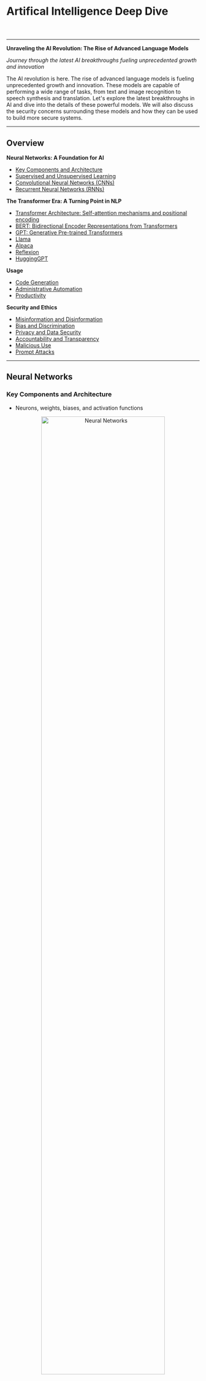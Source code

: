 # Artifical Intelligence Deep Dive

<html><header><link rel="stylesheet" href="https://andrewaltimit.github.io/Documentation/style.css"></header></html>

---

**Unraveling the AI Revolution: The Rise of Advanced Language Models**

*Journey through the latest AI breakthroughs fueling unprecedented growth and innovation*

The AI revolution is here. The rise of advanced language models is fueling unprecedented growth and innovation.  These models are capable of performing a wide range of tasks, from text and image recognition to speech synthesis and translation. Let's explore the latest breakthroughs in AI and dive into the details of these powerful models. We will also discuss the security concerns surrounding these models and how they can be used to build more secure systems.

---

## Overview 

**Neural Networks: A Foundation for AI**
- [Key Components and Architecture](#key-components-and-architecture)
- [Supervised and Unsupervised Learning](#supervised-and-unsupervised-learning)
- [Convolutional Neural Networks (CNNs)](#convolutional-neural-networks-cnns)
- [Recurrent Neural Networks (RNNs)](#recurrent-neural-networks-rnns)

**The Transformer Era: A Turning Point in NLP**
- [Transformer Architecture: Self-attention mechanisms and positional encoding](#transformers)
- [BERT: Bidirectional Encoder Representations from Transformers](#bert-bidirectional-encoder-representations-from-transformers)
- [GPT: Generative Pre-trained Transformers](#gpt-generative-pre-trained-transformers)
- [Llama](#llama)
- [Alpaca](#alpaca)
- [Reflexion](#reflexion)
- [HuggingGPT](#hugginggpt)

**Usage**
- [Code Generation](#code-generation)
- [Administrative Automation](#administrative-automation)
- [Productivity](#productivity)

**Security and Ethics**
- [Misinformation and Disinformation](#misinformation-and-disinformation)
- [Bias and Discrimination](#bias-and-discrimination)
- [Privacy and Data Security](#privacy-and-data-security)
- [Accountability and Transparency](#accountability-and-transparency)
- [Malicious Use](#malicious-use)
- [Prompt Attacks](#prompt-attacks)

---

## Neural Networks

### Key Components and Architecture
- Neurons, weights, biases, and activation functions


<center>
<a href="https://andrewaltimit.github.io/Documentation/images/neural-networks.png">
<img src="https://andrewaltimit.github.io/Documentation/images/neural-networks.png" alt="Neural Networks" width="80%" height="80%">
</a>
<br>
<p class="referenceBoxes type2">
<a href="https://www.asimovinstitute.org/author/fjodorvanveen/">
<img src="https://andrewaltimit.github.io/Documentation/images/file-text-fill.svg" class="icon"> Article: <b><i>Neural Network Zoo Prequel: Cells and Layers</i></b></a>
</p>
</center>

<p align="middle">
<a href="https://andrewaltimit.github.io/Documentation/images/State_of_AI_Art_Machine_Learning_Models.svg">
<img src="https://andrewaltimit.github.io/Documentation/images/State_of_AI_Art_Machine_Learning_Models.svg" alt="Machine Learning">
</a>
</p>

### Supervised and Unsupervised Learning
- Classification, regression, clustering, and dimensionality reduction

### Convolutional Neural Networks (CNNs)
- Applications in image and video processing

### Recurrent Neural Networks (RNNs)
- Sequential data and natural language processing

## Transformers
<p class="referenceBoxes type3"><img src="https://andrewaltimit.github.io/Documentation/images/file-text-fill.svg" class="icon"><a href="http://jalammar.github.io/illustrated-transformer/"> Article: <b><i>The Illustrated Transformer</i></b></a></p>
<p class="referenceBoxes type3"><img src="https://andrewaltimit.github.io/Documentation/images/file-pdf-fill.svg" class="icon"><a href="https://proceedings.neurips.cc/paper_files/paper/2017/file/3f5ee243547dee91fbd053c1c4a845aa-Paper.pdf"> Paper: <b><i>Attention Is All You Need</i></b></a></p>
<p class="referenceBoxes type3"><img src="https://andrewaltimit.github.io/Documentation/images/file-text-fill.svg" class="icon"><a href="https://towardsdatascience.com/illustrated-self-attention-2d627e33b20a"> Article: <b><i>Self-Attention Illustrated</i></b></a></p>
<p class="referenceBoxes type3"><img src="https://andrewaltimit.github.io/Documentation/images/file-text-fill.svg" class="icon"><a href="https://kazemnejad.com/blog/transformer_architecture_positional_encoding/"> Article: <b><i>Positional Encoding</i></b></a></p>
<br>


<center>
<br>
<a href="https://andrewaltimit.github.io/Documentation/images/transformer-architecture.png">
<img src="https://andrewaltimit.github.io/Documentation/images/transformer-architecture.png" alt="Transformer Architecture" width="300px">
</a>
<br>
<p class="referenceBoxes type2">
<a href="https://kazemnejad.com/blog/transformer_architecture_positional_encoding/">
<img src="https://andrewaltimit.github.io/Documentation/images/file-text-fill.svg" class="icon"> Article: <b><i>Transformer Architecture: The Positional Encoding</i></b></a>
</p>
</center>


<center>
<br>
<a href="https://andrewaltimit.github.io/Documentation/images/self-attention.gif">
<img src="https://andrewaltimit.github.io/Documentation/images/self-attention.gif" alt="Self-Attention">
</a>
<br>
<p class="referenceBoxes type2">
<a href="https://towardsdatascience.com/illustrated-self-attention-2d627e33b20a">
<img src="https://andrewaltimit.github.io/Documentation/images/file-text-fill.svg" class="icon"> Article: <b><i>Illustrated: Self-Attention</i></b></a>
</p>
</center>


<center>
<br>
<a href="https://andrewaltimit.github.io/Documentation/images/transformer-self-attention-analogy.png">
<img src="https://andrewaltimit.github.io/Documentation/images/transformer-self-attention-analogy.png" alt="Self-Attention Analogy" width="300px">
</a>
<br>
<p class="referenceBoxes type2">
<a href="https://youtu.be/sznZ78HquPc">
<img src="https://andrewaltimit.github.io/Documentation/images/play-btn-fill.svg" class="icon"> Video: <b><i>Transformers Explained: Attention is all you need</i></b></a>
</p>
</center>


### BERT: Bidirectional Encoder Representations from Transformers


### GPT: Generative Pre-trained Transformers
<p class="referenceBoxes type3"><img src="https://andrewaltimit.github.io/Documentation/images/file-pdf-fill.svg" class="icon"><a href="https://arxiv.org/pdf/2005.14165.pdf"> Paper: <b><i>GPT-3: Language Models are Few-Shot Learners</i></b></a></p>
<p class="referenceBoxes type3"><img src="https://andrewaltimit.github.io/Documentation/images/file-pdf-fill.svg" class="icon"><a href="https://arxiv.org/pdf/2303.12712.pdf"> Paper: <b><i>Scaling Laws for Large Language Models</i></b></a></p>
<p class="referenceBoxes type3"><img src="https://andrewaltimit.github.io/Documentation/images/file-pdf-fill.svg" class="icon"><a href="https://arxiv.org/pdf/2303.17580.pdf"> Paper: <b><i>GPT-4: The Natural Language Model</i></b></a></p>


### Llama
<p class="referenceBoxes type3"><img src="https://andrewaltimit.github.io/Documentation/images/file-pdf-fill.svg" class="icon"><a href="https://parsa.epfl.ch/course-info/cs723/papers/llama.pdf"> Paper: <b><i>LLaMA: Open and Efficient Foundation Language Models</i></b></a></p>


### Alpaca
<p class="referenceBoxes type3"><img src="https://andrewaltimit.github.io/Documentation/images/file-text-fill.svg" class="icon"><a href="https://crfm.stanford.edu/2023/03/13/alpaca.html"> Article: <b><i>Alpaca: A Strong, Replicable Instruction-Following Model</i></b></a></p>
<p class="referenceBoxes type3"><img src="https://andrewaltimit.github.io/Documentation/images/git.svg" class="icon"><a href="https://github.com/tatsu-lab/stanford_alpaca"> Git: <b><i>Stanford Alpaca: An Instruction-following LLaMA Model</i></b></a></p>


### Reflexion
<p class="referenceBoxes type3"><img src="https://andrewaltimit.github.io/Documentation/images/file-pdf-fill.svg" class="icon"><a href="https://arxiv.org/pdf/2303.11366.pdf"> Paper: <b><i>Reflexion: an autonomous agent with dynamic memory and self-reflection</i></b></a></p>
<p class="referenceBoxes type3"><img src="https://andrewaltimit.github.io/Documentation/images/git.svg" class="icon"><a href="https://github.com/GammaTauAI/reflexion-human-eval"> Git: <b><i>Mastering HumanEval with Reflexion</i></b></a></p>

### HuggingGPT
<p class="referenceBoxes type3"><img src="https://andrewaltimit.github.io/Documentation/images/file-pdf-fill.svg" class="icon"><a href="https://arxiv.org/pdf/2303.17580.pdf"> Paper: <b><i>HuggingGPT: Solving AI Tasks with ChatGPT and its Friends in Hugging Face</i></b></a></p>


<center>
<br>
<a href="https://andrewaltimit.github.io/Documentation/images/hugging-gpt.png">
<img src="https://andrewaltimit.github.io/Documentation/images/hugging-gpt.png" alt="HuggingGPT" width="600px">
</a>
<br>
<p class="referenceBoxes type2">
<a href="https://arxiv.org/pdf/2303.17580.pdf">
<img src="https://andrewaltimit.github.io/Documentation/images/file-pdf-fill.svg" class="icon"> Paper: <b><i>HuggingGPT: Solving AI Tasks with ChatGPT and its Friends in Hugging Face</i></b></a>
</p>
</center>

## Usage

### Code Generation

- Markdown, Terraform, Docker

### Administrative Automation

- Meeting content summarization
- Email drafting
- Creation of various business documents

### Productivity

- Microsoft 365 and GitHub Copilot
- Khanmigo: a GPT-4 powered Khan Academy
- SwiftKey: AI-enhanced keyboard predictions

## Security and Ethics

### Misinformation and Disinformation

LLMs can generate highly coherent and contextually relevant text, which can be exploited to create misinformation or disinformation.

**Possible Solutions**

- Implementing moderation systems to detect and prevent the spread of false information.
- Educating users about the risks of misinformation and encouraging critical thinking.

### Bias and Discrimination

LLMs learn from large text corpora, which can contain biases present in the data. These biases may be inadvertently reproduced in the model's outputs, leading to discrimination or offensive content.

**Possible Solutions**

- Investing in research to identify and mitigate biases in training data and model outputs.
- Allowing users to customize the behavior of LLM services to align with their values.

### Privacy and Data Security

LLMs can inadvertently memorize and expose sensitive information present in the training data, raising privacy and data security concerns.

**Possible Solutions**

- Using techniques like differential privacy to ensure that training data remains anonymous and secure.
- Regularly auditing and updating models to minimize the risk of exposing sensitive information.

### Accountability and Transparency

The complexity of LLMs makes it difficult to trace the source of their outputs, raising concerns about accountability and transparency.

**Possible Solutions**

- Developing explainable AI techniques to make LLMs more understandable and interpretable.
- Establishing clear guidelines and policies for the responsible use of LLM services.

### Malicious Use

Advanced LLMs can be used for malicious purposes, such as generating deepfake content, spam, phishing emails, or other harmful content.

**Possible Solutions**

- Developing robust detection methods to identify and flag malicious content.
- Implementing strict access controls and usage policies for LLM services.

### Prompt Attacks
<p class="referenceBoxes type3"><img src="https://andrewaltimit.github.io/Documentation/images/git.svg" class="icon"><a href="https://gist.github.com/coolaj86/6f4f7b30129b0251f61fa7baaa881516#jailbreak-prompts"> Git: <b><i>Jailbreak Prompts</i></b></a></p>


